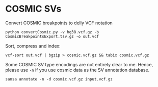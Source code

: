 # COSMIC SVs

Convert COSMIC breakpoints to delly VCF notation

`python convertCosmic.py -v hg38.vcf.gz -b CosmicBreakpointsExport.tsv.gz -o out.vcf`

Sort, compress and index:

`vcf-sort out.vcf | bgzip > cosmic.vcf.gz && tabix cosmic.vcf.gz`

Some COSMIC SV type encodings are not entirely clear to me. Hence, please use `-n` if you use cosmic data as the SV annotation database.

`sansa annotate -n -d cosmic.vcf.gz input.vcf.gz`
